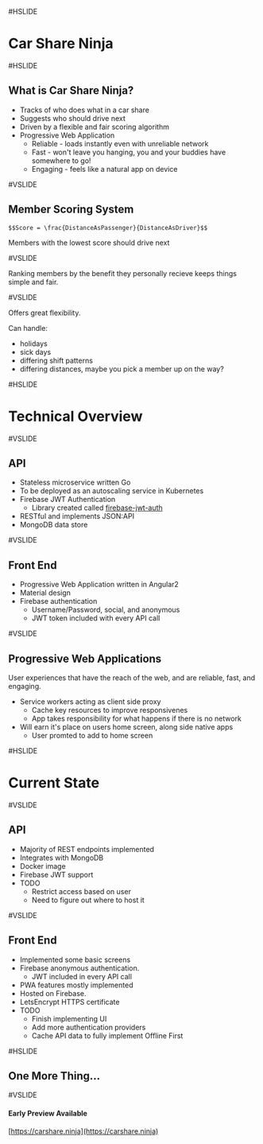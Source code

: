 #HSLIDE

# Car Share Ninja

#HSLIDE

## What is Car Share Ninja?

- Tracks of who does what in a car share <!-- .element: class="fragment" data-fragment-index="1" -->
- Suggests who should drive next <!-- .element: class="fragment" data-fragment-index="2" -->
- Driven by a flexible and fair scoring algorithm <!-- .element: class="fragment" data-fragment-index="3" -->
- Progressive Web Application <!-- .element: class="fragment" data-fragment-index="4" -->
  - Reliable - loads instantly even with unreliable network
  - Fast - won't leave you hanging, you and your buddies have somewhere to go!
  - Engaging - feels like a natural app on device

#VSLIDE

## Member Scoring System

`$$Score = \frac{DistanceAsPassenger}{DistanceAsDriver}$$`

Members with the lowest score should drive next <!-- .element: class="fragment" data-fragment-index="2" -->

#VSLIDE

Ranking members by the benefit they personally recieve keeps things simple and fair.

#VSLIDE

Offers great flexibility.

Can handle: <!-- .element: class="fragment" data-fragment-index="1" -->

- holidays <!-- .element: class="fragment" data-fragment-index="1" -->
- sick days <!-- .element: class="fragment" data-fragment-index="1" -->
- differing shift patterns <!-- .element: class="fragment" data-fragment-index="1" -->
- differing distances, maybe you pick a member up on the way? <!-- .element: class="fragment" data-fragment-index="1" -->

#HSLIDE

# Technical Overview

#VSLIDE

## API

- Stateless microservice written Go  <!-- .element: class="fragment" data-fragment-index="1" -->
- To be deployed as an autoscaling service in Kubernetes <!-- .element: class="fragment" data-fragment-index="2" -->
- Firebase JWT Authentication <!-- .element: class="fragment" data-fragment-index="3" -->
  - Library created called [firebase-jwt-auth](https://github.com/LewisWatson/firebase-jwt-auth)
- RESTful and implements JSON:API <!-- .element: class="fragment" data-fragment-index="4" -->
- MongoDB data store <!-- .element: class="fragment" data-fragment-index="5" -->

#VSLIDE

## Front End

- Progressive Web Application written in Angular2  <!-- .element: class="fragment" data-fragment-index="1" -->
- Material design <!-- .element: class="fragment" data-fragment-index="2" -->
- Firebase authentication <!-- .element: class="fragment" data-fragment-index="7" -->
  - Username/Password, social, and anonymous
  - JWT token included with every API call

#VSLIDE

## Progressive Web Applications

User experiences that have the reach of the web, and are reliable, fast, and engaging.

- Service workers acting as client side proxy <!-- .element: class="fragment" data-fragment-index="2" -->
  - Cache key resources to improve responsivenes
  - App takes responsibility for what happens if there is no network
- Will earn it's place on users home screen, along side native apps <!-- .element: class="fragment" data-fragment-index="3" -->
  - User promted to add to home screen <!-- .element: class="fragment" data-fragment-index="4" -->

#HSLIDE

# Current State

#VSLIDE

## API

- Majority of REST endpoints implemented
- Integrates with MongoDB
- Docker image
- Firebase JWT support
- TODO <!-- .element: class="fragment" data-fragment-index="1" -->
  - Restrict access based on user <!-- .element: class="fragment" data-fragment-index="1" -->
  - Need to figure out where to host it <!-- .element: class="fragment" data-fragment-index="1" -->

#VSLIDE

## Front End

- Implemented some basic screens
- Firebase anonymous authentication.
  - JWT included in every API call
- PWA features mostly implemented
- Hosted on Firebase.
- LetsEncrypt HTTPS certificate
- TODO <!-- .element: class="fragment" data-fragment-index="1" -->
  - Finish implementing UI <!-- .element: class="fragment" data-fragment-index="1" -->
  - Add more authentication providers <!-- .element: class="fragment" data-fragment-index="1" -->
  - Cache API data to fully implement Offline First <!-- .element: class="fragment" data-fragment-index="1" -->

#HSLIDE

## One More Thing...

#VSLIDE

#### Early Preview Available

[https://carshare.ninja](https://carshare.ninja)
